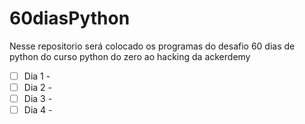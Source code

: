 # 60diasPython
Nesse repositorio será colocado os programas do desafio 60 dias de python do curso python do zero ao hacking da ackerdemy

- [ ] Dia 1 -
- [ ] Dia 2 -
- [ ] Dia 3 -
- [ ] Dia 4 -
